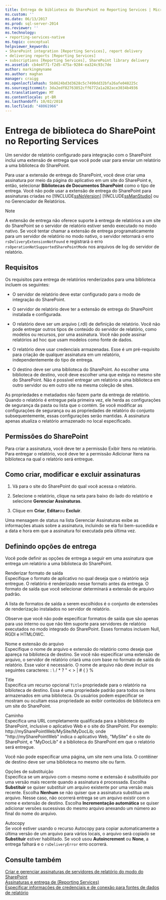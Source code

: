 ```yaml
---
title: Entrega de biblioteca do SharePoint no Reporting Services | Microsoft Docs
ms.custom: ''
ms.date: 06/13/2017
ms.prod: sql-server-2014
ms.reviewer: ''
ms.technology:
- reporting-services-native
ms.topic: conceptual
helpviewer_keywords:
- SharePoint integration [Reporting Services], report delivery
- delivering reports [Reporting Services]
- subscriptions [Reporting Services], SharePoint library delivery
ms.assetid: cb4e4f71-f2d5-475a-9284-ea324c93c7de
author: markingmyname
ms.author: maghan
manager: craigg
ms.openlocfilehash: 5b8624bd3d3628c5c7499dd32bfa26afe048225c
ms.sourcegitcommit: 3da2edf82763852cff6772a1a282ace3034b4936
ms.translationtype: MT
ms.contentlocale: pt-BR
ms.lasthandoff: 10/02/2018
ms.locfileid: "48061966"
---
```

# <a name="sharepoint-library-delivery-in-reporting-services"></a>Entrega de biblioteca do SharePoint no Reporting Services
  Um servidor de relatório configurado para integração com o SharePoint inclui uma extensão de entrega que você pode usar para enviar um relatório a uma biblioteca do SharePoint.  
  
 Para usar a extensão de entrega do SharePoint, você deve criar uma assinatura por meio da página do aplicativo em um site do SharePoint e, então, selecionar **Bibliotecas de Documentos SharePoint** como o tipo de entrega. Você não pode usar a extensão de entrega do SharePoint para assinaturas criadas no [!INCLUDE[ssNoVersion](../../includes/ssnoversion-md.md)] [!INCLUDE[ssManStudio](../../includes/ssmanstudio-md.md)] ou no Gerenciador de Relatórios.  
  
> [!NOTE]  
>  A extensão de entrega não oferece suporte à entrega de relatórios a um site do SharePoint se o servidor de relatório estiver sendo executado no modo nativo. Se você tentar chamar a extensão de entrega programaticamente para um servidor de relatório no modo nativo, o servidor retornará o erro `rsDeliveryExtensionNotFound` e registrará o erro `rsOperationNotSupportedSharePointMode` nos arquivos de log do servidor de relatório.  
  
## <a name="requirements"></a>Requisitos  
 Os requisitos para entrega de relatórios renderizados para uma biblioteca incluem os seguintes:  
  
-   O servidor de relatório deve estar configurado para o modo de integração do SharePoint.  
  
-   O servidor de relatório deve ter a extensão de entrega do SharePoint instalada e configurada.  
  
-   O relatório deve ser um arquivo (.rdl) de definição de relatório. Você não pode entregar outros tipos de conteúdo do servidor de relatório, como modelos ou recursos, por uma assinatura. Você não pode assinar relatórios ad hoc que usam modelos como fonte de dados.  
  
-   O relatório deve usar credenciais armazenadas. Esse é um pré-requisito para criação de qualquer assinatura em um relatório, independentemente do tipo de entrega.  
  
-   O destino deve ser uma biblioteca do SharePoint. Ao escolher uma biblioteca de destino, você deve escolher uma que esteja no mesmo site do SharePoint. Não é possível entregar um relatório a uma biblioteca em outro servidor ou em outro site na mesma coleção de sites.  
  
 As propriedades e metadados não fazem parte da entrega de relatório. Quando o relatório é entregue pela primeira vez, ele herda as configurações de segurança da pasta ou lista que o contém. Se você modificar as configurações de segurança ou as propriedades de relatório do conjunto subsequentemente, essas configurações serão mantidas. A assinatura apenas atualiza o relatório armazenado no local especificado.  
  
## <a name="sharepoint-permissions"></a>Permissões do SharePoint  
 Para criar a assinatura, você deve ter a permissão Exibir Itens no relatório. Para entregar o relatório, você deve ter a permissão Adicionar Itens na biblioteca na qual o relatório será entregue.  
  
## <a name="how-to-create-modify-and-delete-subscriptions"></a>Como criar, modificar e excluir assinaturas  
  
1.  Vá para o site do SharePoint do qual você acessa o relatório.  
  
2.  Selecione o relatório, clique na seta para baixo do lado do relatório e selecione **Gerenciar Assinaturas**.  
  
3.  Clique em **Criar**, **Editar**ou **Excluir**.  
  
 Uma mensagem de status na lista Gerenciar Assinaturas exibe as informações atuais sobre a assinatura, incluindo se ela foi bem-sucedida e a data e hora em que a assinatura foi executada pela última vez.  
  
## <a name="setting-delivery-options"></a>Definindo opções de entrega  
 Você pode definir as opções de entrega a seguir em uma assinatura que entrega um relatório a uma biblioteca do SharePoint.  
  
 Renderizar formato de saída  
 Especifique o formato de aplicativo no qual deseja que o relatório seja entregue. O relatório é renderizado nesse formato antes da entrega. O formato de saída que você selecionar determinará a extensão de arquivo padrão.  
  
 A lista de formatos de saída a serem escolhidos é o conjunto de extensões de renderização instalados no servidor de relatório.  
  
 Observe que você não pode especificar formatos de saída que são apenas para uso interno ou que não têm suporte para servidores de relatório executados no modo integrado do SharePoint. Esses formatos incluem Null, RGDI e HTMLOWC.  
  
 Nome e extensão do arquivo  
 Especifique o nome de arquivo e extensão do relatório como deseja que apareça na biblioteca de destino. Se você não especificar uma extensão de arquivo, o servidor de relatório criará uma com base no formato de saída do relatório. Esse valor é necessário. O nome de arquivo não deve incluir os seguintes caracteres: : \ / * ? " \< > | # { } %  
  
 Title  
 Especifica um recurso opcional `Title` propriedade para o relatório na biblioteca de destino. Essa é uma propriedade padrão para todos os itens armazenados em uma biblioteca. Os usuários podem especificar se mostram ou ocultam essa propriedade ao exibir conteúdos de biblioteca em um site do SharePoint.  
  
 Caminho  
 Especifica uma URL completamente qualificada para a biblioteca do SharePoint, inclusive o aplicativo Web e o site do SharePoint. Por exemplo: http://mySharePointWeb/MySite/MyDocLib; onde "http://mySharePointWeb" indica o aplicativo Web, "MySite" é o site do SharePoint, e "MyDocLib" é a biblioteca do SharePoint em que o relatório será entregue.  
  
 Você não pode especificar uma página, um site nem uma lista. O contêiner de destino deve ser uma biblioteca no mesmo site ou farm.  
  
 Opções de substituição  
 Especifica se um arquivo com o mesmo nome e extensão é substituído por uma versão mais recente quando a assinatura é processada. Escolha **Substituir** se quiser substituir um arquivo existente por uma versão mais recente. Escolha **Nenhum** se não quiser que a assinatura substitua um arquivo. Nesse caso, não ocorrerá entrega se um arquivo existir com o nome e extensão de destino. Escolha **Incrementação automática** se quiser adicionar versões sucessivas do mesmo arquivo anexando um número ao final do nome do arquivo.  
  
 Autocopy  
 Se você estiver usando o recurso Autocopy para copiar automaticamente a última versão de um arquivo para vários locais, o arquivo será copiado se **Substituir** estiver habilitado. Se você usou **Autoincrement** ou **None**, a entrega falhará e o `rsDeliveryError` erro ocorrerá.  
  
## <a name="see-also"></a>Consulte também  
 [Criar e gerenciar assinaturas de servidores de relatório do modo do SharePoint](create-and-manage-subscriptions-for-sharepoint-mode-report-servers.md)   
 [Assinaturas e entrega de &#40;Reporting Services&#41;](subscriptions-and-delivery-reporting-services.md)   
 [Especificar informações de credenciais e de conexão para fontes de dados de relatório](../report-data/specify-credential-and-connection-information-for-report-data-sources.md)  
  
  
